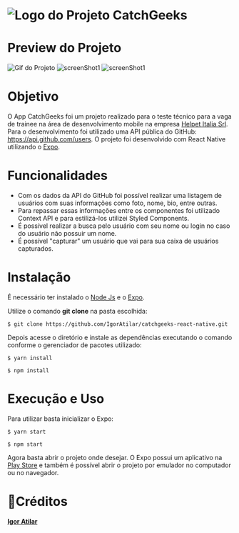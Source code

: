 # ![Logo do Projeto](https://i.imgur.com/XizXlYt.png) CatchGeeks

# Preview do Projeto

![Gif do Projeto](https://media.giphy.com/media/qZrvRKVQepofSWoOiZ/giphy.gif)
<img src="https://i.imgur.com/l1ZFdtq.png" alt="screenShot1" />
<img src="https://i.imgur.com/Gb0NJx0.png" alt="screenShot1" />

# Objetivo

O App CatchGeeks foi um projeto realizado para o teste técnico para a vaga de trainee na área de desenvolvimento mobile na empresa [Helpet Italia Srl](https://www.helpetapp.com/). Para o desenvolvimento foi utilizado uma API pública do GitHub: https://api.github.com/users. O projeto foi desenvolvido com React Native utilizando o [Expo](https://expo.io/).

# Funcionalidades

- Com os dados da API do GitHub foi possível realizar uma listagem de usuários com suas informações como foto, nome, bio, entre outras. 
- Para repassar essas informações entre os componentes foi utilizado Context API e para estilizá-los utilizei Styled Components.
- É possível realizar a busca pelo usuário com seu nome ou login no caso do usuário não possuir um nome. 
- É possível "capturar" um usuário que vai para sua caixa de usuários capturados.

# Instalação

É necessário ter instalado o [Node Js](https://nodejs.org/en/) e o [Expo](https://docs.expo.io/get-started/installation/).

Utilize o comando **git clone** na pasta escolhida:

```
$ git clone https://github.com/IgorAtilar/catchgeeks-react-native.git
```

Depois acesse o diretório e instale as dependências executando o comando conforme o gerenciador de pacotes utilizado:

```
$ yarn install
```

```
$ npm install
```

# Execução e Uso

Para utilizar basta inicializar o Expo:

```
$ yarn start
```

```
$ npm start
```

Agora basta abrir o projeto onde desejar. O Expo possui um aplicativo na [Play Store](https://play.google.com/store/apps/details?id=host.exp.exponent) e também é possível abrir o projeto por emulador no computador ou no navegador.

# :butterfly:Créditos

<b>[Igor Atilar](https://www.linkedin.com/in/igor-atilar/)</b>
